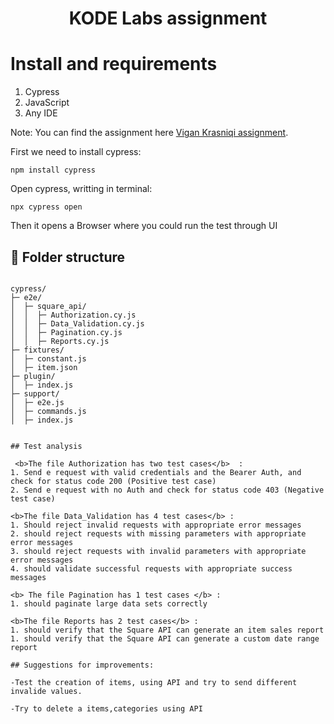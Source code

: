 <h1 align="center">KODE Labs assignment</h1>

# Install and requirements

1. Cypress
2. JavaScript
4. Any IDE

Note:
You can find the assignment here  [Vigan Krasniqi assignment](https://github.com/ViganKrasniqi/Kode-SquareUp). 

First we need to install cypress:

```shell
npm install cypress
```

Open cypress, writting in terminal:

```shell
npx cypress open
```

Then it opens a Browser where you could run the test through UI


## 📁 Folder structure
```

cypress/
├─ e2e/
│  ├─ square_api/
│  │  ├─ Authorization.cy.js
│  │  ├─ Data_Validation.cy.js
│  │  ├─ Pagination.cy.js
│  │  ├─ Reports.cy.js
├─ fixtures/
│  ├─ constant.js
│  ├─ item.json
├─ plugin/
│  ├─ index.js
├─ support/
│  ├─ e2e.js
│  ├─ commands.js
│  ├─ index.js


## Test analysis

 <b>The file Authorization has two test cases</b>  :
1. Send e request with valid credentials and the Bearer Auth, and check for status code 200 (Positive test case)
2. Send e request with no Auth and check for status code 403 (Negative test case)

<b>The file Data_Validation has 4 test cases</b> :
1. Should reject invalid requests with appropriate error messages
2. should reject requests with missing parameters with appropriate error messages
3. should reject requests with invalid parameters with appropriate error messages
4. should validate successful requests with appropriate success messages

<b> The file Pagination has 1 test cases </b> :
1. should paginate large data sets correctly

<b>The file Reports has 2 test cases</b> :
1. should verify that the Square API can generate an item sales report
1. should verify that the Square API can generate a custom date range report

## Suggestions for improvements:

-Test the creation of items, using API and try to send different invalide values.

-Try to delete a items,categories using API
